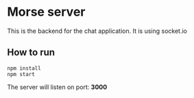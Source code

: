 # Morse server
This is the backend for the chat application. It is using socket.io

## How to run

```
npm install
npm start
```

The server will listen on port: **3000**